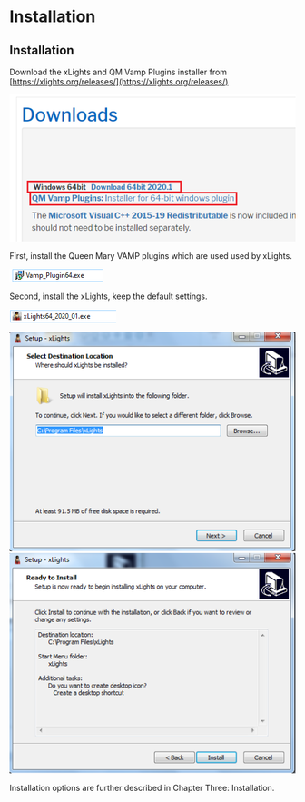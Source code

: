 # Installation

## Installation

Download the xLights and QM Vamp Plugins installer from [https://xlights.org/releases/](https://xlights.org/releases/)

![](<../../.gitbook/assets/image (722) (1).png>)

First, install the Queen Mary VAMP plugins which are used used by xLights.

![](<../../.gitbook/assets/image (630).png>)

Second, install the xLights, keep the default settings.

![](<../../.gitbook/assets/image (10).png>)

![](../../.gitbook/assets/install1.png)![](../../.gitbook/assets/install2.png)

Installation options are further described in Chapter Three: Installation.
